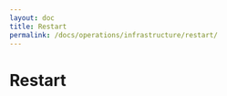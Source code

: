 ```yaml
---
layout: doc
title: Restart
permalink: /docs/operations/infrastructure/restart/
---
```


Restart
=======